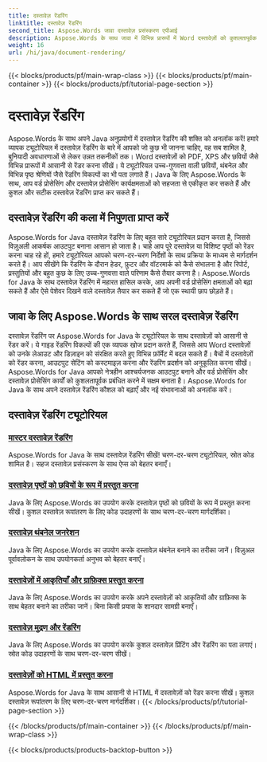 ```yaml
---
title: दस्तावेज़ रेंडरिंग
linktitle: दस्तावेज़ रेंडरिंग
second_title: Aspose.Words जावा दस्तावेज़ प्रसंस्करण एपीआई
description: Aspose.Words के साथ जावा में विभिन्न प्रारूपों में Word दस्तावेज़ों को कुशलतापूर्वक प्रस्तुत करें! पेशेवर आउटपुट के लिए मास्टर दस्तावेज़ रेंडरिंग।
weight: 16
url: /hi/java/document-rendering/
---
```


{{< blocks/products/pf/main-wrap-class >}}
{{< blocks/products/pf/main-container >}}
{{< blocks/products/pf/tutorial-page-section >}}

# दस्तावेज़ रेंडरिंग


Aspose.Words के साथ अपने Java अनुप्रयोगों में दस्तावेज़ रेंडरिंग की शक्ति को अनलॉक करें! हमारे व्यापक ट्यूटोरियल में दस्तावेज़ रेंडरिंग के बारे में आपको जो कुछ भी जानना चाहिए, वह सब शामिल है, बुनियादी अवधारणाओं से लेकर उन्नत तकनीकों तक। Word दस्तावेज़ों को PDF, XPS और छवियों जैसे विभिन्न प्रारूपों में आसानी से रेंडर करना सीखें। ये ट्यूटोरियल उच्च-गुणवत्ता वाली छवियों, थंबनेल और विभिन्न पृष्ठ श्रेणियों जैसे रेंडरिंग विकल्पों का भी पता लगाते हैं। Java के लिए Aspose.Words के साथ, आप वर्ड प्रोसेसिंग और दस्तावेज़ प्रोसेसिंग कार्यक्षमताओं को सहजता से एकीकृत कर सकते हैं और कुशल और सटीक दस्तावेज़ रेंडरिंग प्राप्त कर सकते हैं।

## दस्तावेज़ रेंडरिंग की कला में निपुणता प्राप्त करें

Aspose.Words for Java दस्तावेज़ रेंडरिंग के लिए बहुत सारे ट्यूटोरियल प्रदान करता है, जिससे विज़ुअली आकर्षक आउटपुट बनाना आसान हो जाता है। चाहे आप पूरे दस्तावेज़ या विशिष्ट पृष्ठों को रेंडर करना चाह रहे हों, हमारे ट्यूटोरियल आपको चरण-दर-चरण निर्देशों के साथ प्रक्रिया के माध्यम से मार्गदर्शन करते हैं। आप सीखेंगे कि रेंडरिंग के दौरान हेडर, फ़ुटर और वॉटरमार्क को कैसे संभालना है और रिपोर्ट, प्रस्तुतियों और बहुत कुछ के लिए उच्च-गुणवत्ता वाले परिणाम कैसे तैयार करना है। Aspose.Words for Java के साथ दस्तावेज़ रेंडरिंग में महारत हासिल करके, आप अपनी वर्ड प्रोसेसिंग क्षमताओं को बढ़ा सकते हैं और ऐसे पेशेवर दिखने वाले दस्तावेज़ तैयार कर सकते हैं जो एक स्थायी छाप छोड़ते हैं।

## जावा के लिए Aspose.Words के साथ सरल दस्तावेज़ रेंडरिंग

दस्तावेज़ रेंडरिंग पर Aspose.Words for Java के ट्यूटोरियल के साथ दस्तावेज़ों को आसानी से रेंडर करें। ये गाइड रेंडरिंग विकल्पों की एक व्यापक खोज प्रदान करते हैं, जिससे आप Word दस्तावेज़ों को उनके लेआउट और डिज़ाइन को संरक्षित करते हुए विभिन्न फ़ॉर्मेट में बदल सकते हैं। बैचों में दस्तावेज़ों को रेंडर करना, आउटपुट सेटिंग को कस्टमाइज़ करना और रेंडरिंग प्रदर्शन को अनुकूलित करना सीखें। Aspose.Words for Java आपको नेत्रहीन आश्चर्यजनक आउटपुट बनाने और वर्ड प्रोसेसिंग और दस्तावेज़ प्रोसेसिंग कार्यों को कुशलतापूर्वक प्रबंधित करने में सक्षम बनाता है। Aspose.Words for Java के साथ अपने दस्तावेज़ रेंडरिंग कौशल को बढ़ाएँ और नई संभावनाओं को अनलॉक करें।

## दस्तावेज़ रेंडरिंग ट्यूटोरियल
### [ मास्टर दस्तावेज़ रेंडरिंग](./master-document-rendering/)
Aspose.Words for Java के साथ दस्तावेज़ रेंडरिंग सीखें! चरण-दर-चरण ट्यूटोरियल, स्रोत कोड शामिल है। सहज दस्तावेज़ प्रसंस्करण के साथ ऐप्स को बेहतर बनाएँ।
### [दस्तावेज़ पृष्ठों को छवियों के रूप में प्रस्तुत करना](./rendering-document-pages-images/)
Java के लिए Aspose.Words का उपयोग करके दस्तावेज़ पृष्ठों को छवियों के रूप में प्रस्तुत करना सीखें। कुशल दस्तावेज़ रूपांतरण के लिए कोड उदाहरणों के साथ चरण-दर-चरण मार्गदर्शिका।
### [दस्तावेज़ थंबनेल जनरेशन](./document-thumbnail-generation/)
Java के लिए Aspose.Words का उपयोग करके दस्तावेज़ थंबनेल बनाने का तरीका जानें। विज़ुअल पूर्वावलोकन के साथ उपयोगकर्ता अनुभव को बेहतर बनाएँ।
### [दस्तावेज़ों में आकृतियाँ और ग्राफ़िक्स प्रस्तुत करना](./rendering-shapes-graphics/)
Java के लिए Aspose.Words का उपयोग करके अपने दस्तावेज़ों को आकृतियों और ग्राफ़िक्स के साथ बेहतर बनाने का तरीका जानें। बिना किसी प्रयास के शानदार सामग्री बनाएँ।
### [दस्तावेज़ मुद्रण और रेंडरिंग](./document-printing-rendering/)
Java के लिए Aspose.Words का उपयोग करके कुशल दस्तावेज़ प्रिंटिंग और रेंडरिंग का पता लगाएं। स्रोत कोड उदाहरणों के साथ चरण-दर-चरण सीखें।
### [दस्तावेज़ों को HTML में प्रस्तुत करना](./rendering-documents-html/)
Aspose.Words for Java के साथ आसानी से HTML में दस्तावेज़ों को रेंडर करना सीखें। कुशल दस्तावेज़ रूपांतरण के लिए चरण-दर-चरण मार्गदर्शिका।
{{< /blocks/products/pf/tutorial-page-section >}}

{{< /blocks/products/pf/main-container >}}
{{< /blocks/products/pf/main-wrap-class >}}

{{< blocks/products/products-backtop-button >}}
